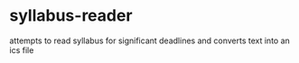 # syllabus-reader
attempts to read syllabus for significant deadlines and converts text into an ics file
